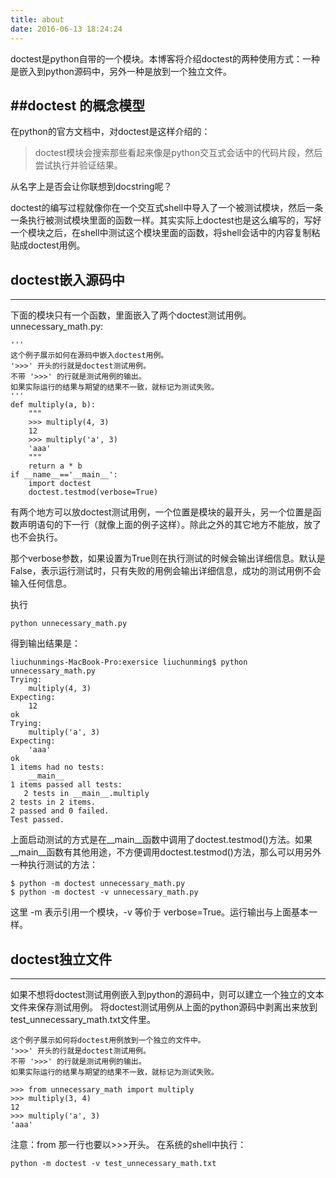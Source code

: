 ```yaml
---
title: about
date: 2016-06-13 18:24:24
---
```

doctest是python自带的一个模块。本博客将介绍doctest的两种使用方式：一种是嵌入到python源码中，另外一种是放到一个独立文件。

##**doctest 的概念模型** 
----------
在python的官方文档中，对doctest是这样介绍的：
> doctest模块会搜索那些看起来像是python交互式会话中的代码片段，然后尝试执行并验证结果。

从名字上是否会让你联想到docstring呢？

doctest的编写过程就像你在一个交互式shell中导入了一个被测试模块，然后一条一条执行被测试模块里面的函数一样。其实实际上doctest也是这么编写的，写好一个模块之后，在shell中测试这个模块里面的函数，将shell会话中的内容复制粘贴成doctest用例。


## **doctest嵌入源码中**
----------
下面的模块只有一个函数，里面嵌入了两个doctest测试用例。
unnecessary_math.py:
```
'''
这个例子展示如何在源码中嵌入doctest用例。
'>>>' 开头的行就是doctest测试用例。
不带 '>>>' 的行就是测试用例的输出。
如果实际运行的结果与期望的结果不一致，就标记为测试失败。
'''
def multiply(a, b):
    """
    >>> multiply(4, 3)
    12
    >>> multiply('a', 3)
    'aaa'
    """
    return a * b
if __name__=='__main__':
	import doctest
	doctest.testmod(verbose=True)
```
有两个地方可以放doctest测试用例，一个位置是模块的最开头，另一个位置是函数声明语句的下一行（就像上面的例子这样）。除此之外的其它地方不能放，放了也不会执行。

那个verbose参数，如果设置为True则在执行测试的时候会输出详细信息。默认是False，表示运行测试时，只有失败的用例会输出详细信息，成功的测试用例不会输入任何信息。

执行
```
python unnecessary_math.py
```
得到输出结果是：
```
liuchunmings-MacBook-Pro:exersice liuchunming$ python unnecessary_math.py
Trying:
    multiply(4, 3)
Expecting:
    12
ok
Trying:
    multiply('a', 3)
Expecting:
    'aaa'
ok
1 items had no tests:
    __main__
1 items passed all tests:
   2 tests in __main__.multiply
2 tests in 2 items.
2 passed and 0 failed.
Test passed.
```
上面启动测试的方式是在\__main__函数中调用了doctest.testmod()方法。如果\__main__函数有其他用途，不方便调用doctest.testmod()方法，那么可以用另外一种执行测试的方法：

```
$ python -m doctest unnecessary_math.py 
$ python -m doctest -v unnecessary_math.py
```
这里 -m 表示引用一个模块，-v 等价于 verbose=True。运行输出与上面基本一样。


## **doctest独立文件**
----------
如果不想将doctest测试用例嵌入到python的源码中，则可以建立一个独立的文本文件来保存测试用例。
将doctest测试用例从上面的python源码中剥离出来放到test_unnecessary_math.txt文件里。
```
这个例子展示如何将doctest用例放到一个独立的文件中。
'>>>' 开头的行就是doctest测试用例。
不带 '>>>' 的行就是测试用例的输出。
如果实际运行的结果与期望的结果不一致，就标记为测试失败。 

>>> from unnecessary_math import multiply
>>> multiply(3, 4)
12
>>> multiply('a', 3)
'aaa'
```
注意：from 那一行也要以>>>开头。
在系统的shell中执行：
```
python -m doctest -v test_unnecessary_math.txt
```
